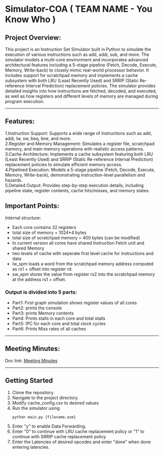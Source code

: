 # Simulator-COA ( TEAM NAME - You Know Who )




## Project Overview:<br>

This project is an Instruction Set Simulator built in Python to simulate the execution of various instructions such as add, addi, sub, and more. The simulator models a multi-core environment and incorporates advanced architectural features including a 5-stage pipeline (Fetch, Decode, Execute, Memory, Write-back) to closely mimic real-world processor behavior. It includes support for scratchpad memory and implements a cache subsystem with both LRU (Least Recently Used) and SRRIP (Static Re-reference Interval Prediction) replacement policies. The simulator provides detailed insights into how instructions are fetched, decoded, and executed, as well as how registers and different levels of memory are managed during program execution.

---

## Features:<br>

1.Instruction Support: Supports a wide range of instructions such as add, addi, lw, sw, beq, bne, and more.<br>
2.Register and Memory Management: Simulates a register file, scratchpad memory, and main memory operations with realistic access patterns.<br>
3.Cache Architecture: Implements a cache subsystem featuring both LRU (Least Recently Used) and SRRIP (Static Re-reference Interval Prediction) replacement policies to simulate efficient memory access.<br>
4.Pipelined Execution: Models a 5-stage pipeline (Fetch, Decode, Execute, Memory, Write-back), demonstrating instruction-level parallelism and hazards.<br>
5.Detailed Output: Provides step-by-step execution details, including pipeline state, register contents, cache hits/misses, and memory states.<br>


## Important Points:<br>

Internal structure:<br>
- Each core contains 32 registers
- total size of memory = 1024*4 bytes
- total size of scratchpad memory = 400 bytes (can be modified) 
- In current version all cores have shared Instruction Fetch unit and shared Memory
- two levels of cache with seperate first level cache for instructions and data
- lw_spm loads a word from the scratchpad memory address computed as rs1 + offset into register rd.
- sw_spm stores the value from register rs2 into the scratchpad memory at the address rs1 + offset.

### Output is divided into 5 parts:
- Part1: First graph simulation shows register values of all cores <br>
- Part2: prints the console<br>
- Part3: prints Memory contents <br>
- Part4: Prints stalls in each core and total stalls <br>
- Part5: IPC for each core and total clock cycles <br>
- Part6: Prints Miss rates of all caches <br>

---

## Meeting Minutes:<br>

Doc link: [Meeting Minutes](https://github.com/nithishgouds/Simulator-COA/blob/main/Meeting%20Minutes.md)


---

## Getting Started
1. Clone the repository.
2. Navigate to the project directory.
3. Modify cache_config.csv to desired values
4. Run the simulator using
   ```bash
   python main.py {filename.asm}
5. Enter "y" to enable Data Forwarding.
6. Enter "0" to continue with LRU cache replacement policy or "1" to continue with SRRIP cache replacement policy 
7. Enter the Latencies of desired opcodes and enter "done" when done entering latencies.


